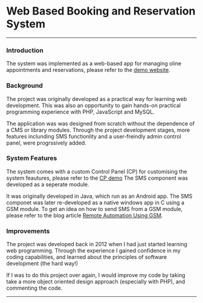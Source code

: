 # Web Based Booking and Reservation System
-----------------------------------------------------------------------------------------------------------------------------------                                           
                                           
### Introduction
The system was implemented as a web-based app for managing oline appointments and reservations, please refer to the [demo website](http:\\mbbtech.com.au).

 

### Background
The project was originally developed as a practical way for learning web development. This was also an opportunity to gain hands-on practical programming experience with PHP, JavaScript and MySQL.

The application was was designed from scratch without the dependence of a CMS or library modules.
Through the project development stages, more features inclunding SMS functionlity and a user-freindly admin control panel, were progrssively added.

                                           
 
### System Features
The system comes with a custom Control Panel (CP) for customising the system feautures, please refer to the [CP demo](http://mbbtech.com.au/#system_configuration)
The SMS component was developed as a seperate module.

It was originally developed in Java, which run as an Android app. The SMS componet was later re-developed as a native windows app in C using a GSM module.
To get an idea on how to send SMS from a GSM module, please refer to the blog article [Remote Automation Using GSM](http://blog.mbbtech.com.au/#automation1).


                                          
### Improvements 
The project was developed back in 2012 when I had just started learning  web programming. Through the experience I gained confidence in my coding capabilities, and learned about the principles of software development (the hard way!)

If I was to do this project over again, I would  improve my code by taking take a more object oriented design approach (especially with PHP), and commenting the code.                                                 
                                                  
-------------------------------------------------------------------------------------------------------------------------------
